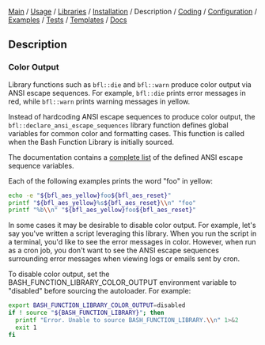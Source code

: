 [Main](../../../) / [Usage](../../../#usage) / [Libraries](../../../#libraries) / [Installation](installation.md) / Description / [Coding](coding-standards.md) / [Configuration](../../../#configuration) / [Examples](../../../#examples) / [Tests](../../../#tests) / [Templates](../../../#templates) / [Docs](../../../#documentation)

## Description

### Color Output

Library functions such as `bfl::die` and `bfl::warn` produce color output via
ANSI escape sequences. For example, `bfl::die` prints error messages in red,
while `bfl::warn` prints warning messages in yellow.

Instead of hardcoding ANSI escape sequences to produce color output, the
`bfl::declare_ansi_escape_sequences` library function defines global variables
for common color and formatting cases. This function is called when the Bash
Function Library is initially sourced.

The documentation contains a [complete
list](docs/function-list.md#bfl_declare_ansi_escape_sequences) of the defined
ANSI escape sequence variables.

Each of the following examples prints the word "foo" in yellow:

```bash
echo -e "${bfl_aes_yellow}foo${bfl_aes_reset}"
printf "${bfl_aes_yellow}%s${bfl_aes_reset}\\n" "foo"
printf "%b\\n" "${bfl_aes_yellow}foo${bfl_aes_reset}"
```

In some cases it may be desirable to disable color output. For example, let's
say you've written a script leveraging this library. When you run the script in
a terminal, you'd like to see the error messages in color. However, when run as
a cron job, you don't want to see the ANSI escape sequences surrounding error
messages when viewing logs or emails sent by cron.

To disable color output, set the BASH_FUNCTION_LIBRARY_COLOR_OUTPUT environment
variable to "disabled" before sourcing the autoloader. For example:

```bash
export BASH_FUNCTION_LIBRARY_COLOR_OUTPUT=disabled
if ! source "${BASH_FUNCTION_LIBRARY}"; then
  printf "Error. Unable to source BASH_FUNCTION_LIBRARY.\\n" 1>&2
  exit 1
fi
```
